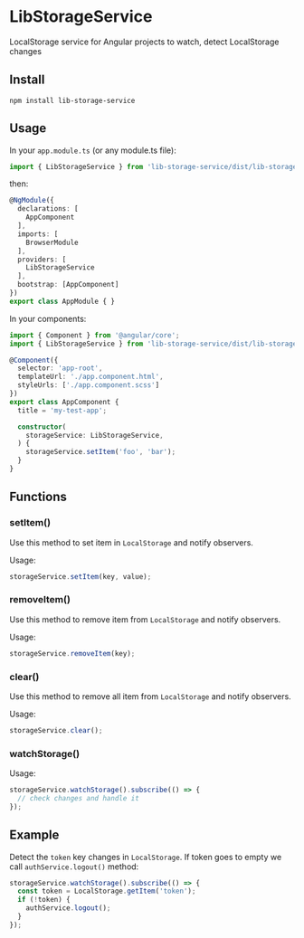 # LibStorageService

LocalStorage service for Angular projects to watch, detect LocalStorage changes

## Install

`npm install lib-storage-service`

## Usage

In your `app.module.ts` (or any module.ts file):

```typescript
import { LibStorageService } from 'lib-storage-service/dist/lib-storage-service/public-api';
```

then:

```typescript
@NgModule({
  declarations: [
    AppComponent
  ],
  imports: [
    BrowserModule
  ],
  providers: [
    LibStorageService
  ],
  bootstrap: [AppComponent]
})
export class AppModule { }
```

In your components:

```typescript
import { Component } from '@angular/core';
import { LibStorageService } from 'lib-storage-service/dist/lib-storage-service/public-api';

@Component({
  selector: 'app-root',
  templateUrl: './app.component.html',
  styleUrls: ['./app.component.scss']
})
export class AppComponent {
  title = 'my-test-app';

  constructor(
    storageService: LibStorageService,
  ) {
    storageService.setItem('foo', 'bar');
  }
}
```

## Functions

### setItem()

Use this method to set item in `LocalStorage` and notify observers.

Usage:

```typescript
storageService.setItem(key, value);
```

### removeItem()

Use this method to remove item from `LocalStorage` and notify observers.

Usage:

```typescript
storageService.removeItem(key);
```

### clear()

Use this method to remove all item from `LocalStorage` and notify observers.

Usage:

```typescript
storageService.clear();
```

### watchStorage()

Usage:

```typescript
storageService.watchStorage().subscribe(() => {
  // check changes and handle it
});
```

## Example

Detect the `token` key changes in `LocalStorage`. If token goes to empty we call `authService.logout()` method:

```typescript
storageService.watchStorage().subscribe(() => {
  const token = LocalStorage.getItem('token');
  if (!token) {
    authService.logout();
  }
});
```
